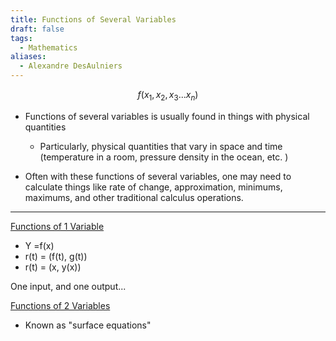 ```yaml
---
title: Functions of Several Variables
draft: false
tags:
  - Mathematics
aliases:
  - Alexandre DesAulniers
---
```

$$
f(x_1,x_2,x_3...x_n)
$$ 
- Functions of several variables is usually found in things with physical quantities 
	- Particularly, physical quantities that vary in space and time (temperature in a room, pressure density in the ocean, etc. )

- Often with these functions of several variables, one may need to calculate things like rate of change, approximation, minimums, maximums, and other traditional calculus operations.

---

<u>Functions of 1 Variable </u>
- Y =f(x)
- r(t) = (f(t), g(t))
- r(t) = (x, y(x))

One input, and one output...

<u>Functions of 2 Variables</u>
- Known as "surface equations"

